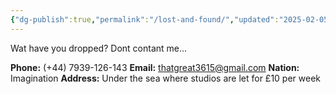 ```yaml
---
{"dg-publish":true,"permalink":"/lost-and-found/","updated":"2025-02-05T09:01:24.984+00:00"}
---
```



Wat have you dropped? Dont contant me...

**Phone:** (+44) 7939-126-143
**Email:** thatgreat3615@gmail.com
**Nation:** Imagination
**Address:** Under the sea where studios are let for £10 per week